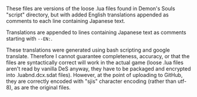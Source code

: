 These files are versions of the loose .lua files found in Demon's Souls "script" directory, but with added English translations appended as comments to each line containing Japanese text.

Translations are appended to lines containing Japanese text as comments starting with `--EN:`.

These translations were generated using bash scripting and google translate. Therefore I cannot guarantee completeness, accuracy, or that the files are syntactically correct will work in the actual game (loose .lua files aren't read by vanilla DeS anyway, they have to be packaged and encrypted into .luabnd.dcx.sdat files). However, at the point of uploading to GitHub, they are correctly encoded with "sjis" character encoding (rather than utf-8), as are the original files.
